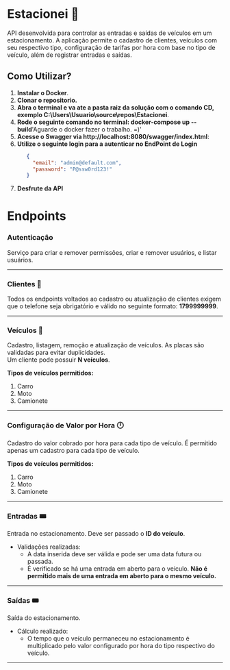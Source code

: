 # Estacionei 🚗
API desenvolvida para controlar as entradas e saídas de veículos em um estacionamento. A aplicação permite o cadastro de clientes, veículos com seu respectivo tipo, configuração de tarifas por hora com base no tipo de veículo, além de registrar entradas e saídas.

## Como Utilizar?

1. **Instalar o Docker**.
2. **Clonar o repositorio.**
3. **Abra o terminal e va ate a pasta raiz da solução com o comando CD, exemplo C:\Users\Usuario\source\repos\Estacionei**.
4. **Rode o seguinte comando no terminal: docker-compose up --build**'Aguarde o docker fazer o trabalho. =)'
5. **Acesse o Swagger via http://localhost:8080/swagger/index.html**:
6. **Utilize o seguinte login para a autenticar no EndPoint de Login**
   ``` Json
      {
        "email": "admin@default.com",
        "password": "P@ssw0rd123!"
      }

8. **Desfrute da API**
   
# Endpoints

### **Autenticação**  
Serviço para criar e remover permissões, criar e remover usuários, e listar usuários.

---

### **Clientes** 🙎  
Todos os endpoints voltados ao cadastro ou atualização de clientes exigem que o telefone seja obrigatório e válido no seguinte formato: **1799999999**.

---

### **Veículos** 🚗  
Cadastro, listagem, remoção e atualização de veículos. As placas são validadas para evitar duplicidades.  
Um cliente pode possuir **N veículos**.

**Tipos de veículos permitidos:**  
1. Carro  
2. Moto  
3. Camionete  

---

### **Configuração de Valor por Hora** 🕛  
Cadastro do valor cobrado por hora para cada tipo de veículo. É permitido apenas um cadastro para cada tipo de veículo.  

**Tipos de veículos permitidos:**  
1. Carro  
2. Moto  
3. Camionete  

---

### **Entradas** 🎟️  
Entrada no estacionamento. Deve ser passado o **ID do veículo**.  

- Validações realizadas:  
  - A data inserida deve ser válida e pode ser uma data futura ou passada.  
  - É verificado se há uma entrada em aberto para o veículo. **Não é permitido mais de uma entrada em aberto para o mesmo veículo.**

---

### **Saídas** 🎟️  
Saída do estacionamento.  

- Cálculo realizado:  
  - O tempo que o veículo permaneceu no estacionamento é multiplicado pelo valor configurado por hora do tipo respectivo do veículo.  

---
